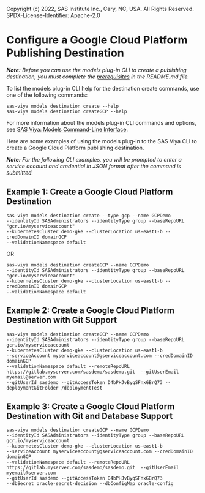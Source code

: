 Copyright (c) 2022, SAS Institute Inc., Cary, NC, USA.  All Rights Reserved.
SPDX-License-Identifier: Apache-2.0

# Configure a Google Cloud Platform Publishing Destination

_**Note:** Before you can use the models plug-in CLI to create a publishing destination, you must complete the [prerequisites](./README.md#prerequisites) in the README.md file._

To list the models plug-in CLI help for the destination create commands, use one of the following commands:

```commandline
sas-viya models destination create --help
sas-viya models destination createGCP --help
```

For more information about the models plug-in CLI commands and options, see [SAS Viya: Models Command-Line Interface](https://documentation.sas.com/?cdcId=mdlmgrcdc&cdcVersion=default&docsetId=mdlmgrcli&docsetTarget=titlepage.htm).

Here are some examples of using the models plug-in to the SAS Viya CLI to create a Google Cloud Platform publishing destination.

_**Note:** For the following CLI examples, you will be prompted to enter a service account and credential in JSON format after the command is submitted._

## Example 1: Create a Google Cloud Platform Destination

```commandline
sas-viya models destination create --type gcp --name GCPDemo 
--identityId SASAdministrators --identityType group --baseRepoURL "gcr.io/myserviceaccount" 
--kubernetesCluster demo-gke --clusterLocation us-east1-b --credDomainID domainGCP 
--validationNamespace default
```

OR

```commandline
sas-viya models destination createGCP --name GCPDemo 
--identityId SASAdministrators --identityType group --baseRepoURL "gcr.io/myserviceaccount" 
--kubernetesCluster demo-gke --clusterLocation us-east1-b --credDomainID domainGCP 
--validationNamespace default
```

## Example 2: Create a Google Cloud Platform Destination with Git Support

```commandline
sas-viya models destination createGCP --name GCPDemo 
--identityId SASAdministrators --identityType group --baseRepoURL gcr.io/myserviceaccount 
--kubernetesCluster demo-gke --clusterLocation us-east1-b 
--serviceAccount myserviceaccount@gserviceaccount.com --credDomainID domainGCP 
--validationNamespace default --remoteRepoURL https://gitlab.myserver.com/sasdemo/sasdemo.git  --gitUserEmail myemail@server.com
--gitUserId sasdemo --gitAccessToken D4bPHJvByqSFnxGBrQ73 --deploymentGitFolder /deploymentTest
```

## Example 3: Create a Google Cloud Platform Destination with Git and Database Support

```commandline
sas-viya models destination createGCP --name GCPDemo 
--identityId SASAdministrators --identityType group --baseRepoURL gcr.io/myserviceaccount 
--kubernetesCluster demo-gke --clusterLocation us-east1-b 
--serviceAccount myserviceaccount@gserviceaccount.com --credDomainID domainGCP 
--validationNamespace default --remoteRepoURL https://gitlab.myserver.com/sasdemo/sasdemo.git  --gitUserEmail myemail@server.com
--gitUserId sasdemo --gitAccessToken D4bPHJvByqSFnxGBrQ73 
--dbSecret oracle-secret-decision --dbConfigMap oracle-config
```